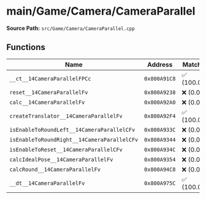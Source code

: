 # main/Game/Camera/CameraParallel

**Source Path:** `src/Game/Camera/CameraParallel.cpp`

## Functions

| Name | Address | Match % |
|------|---------|---------|
| `__ct__14CameraParallelFPCc` | `0x800A91C8` | :white_check_mark: (100.0%) |
| `reset__14CameraParallelFv` | `0x800A9238` | :x: (0.0%) |
| `calc__14CameraParallelFv` | `0x800A92A0` | :x: (0.0%) |
| `createTranslator__14CameraParallelFv` | `0x800A92F4` | :white_check_mark: (100.0%) |
| `isEnableToRoundLeft__14CameraParallelCFv` | `0x800A933C` | :x: (0.0%) |
| `isEnableToRoundRight__14CameraParallelCFv` | `0x800A9344` | :x: (0.0%) |
| `isEnableToReset__14CameraParallelCFv` | `0x800A934C` | :x: (0.0%) |
| `calcIdealPose__14CameraParallelFv` | `0x800A9354` | :x: (0.0%) |
| `calcRound__14CameraParallelFv` | `0x800A94C8` | :x: (0.0%) |
| `__dt__14CameraParallelFv` | `0x800A975C` | :white_check_mark: (100.0%) |